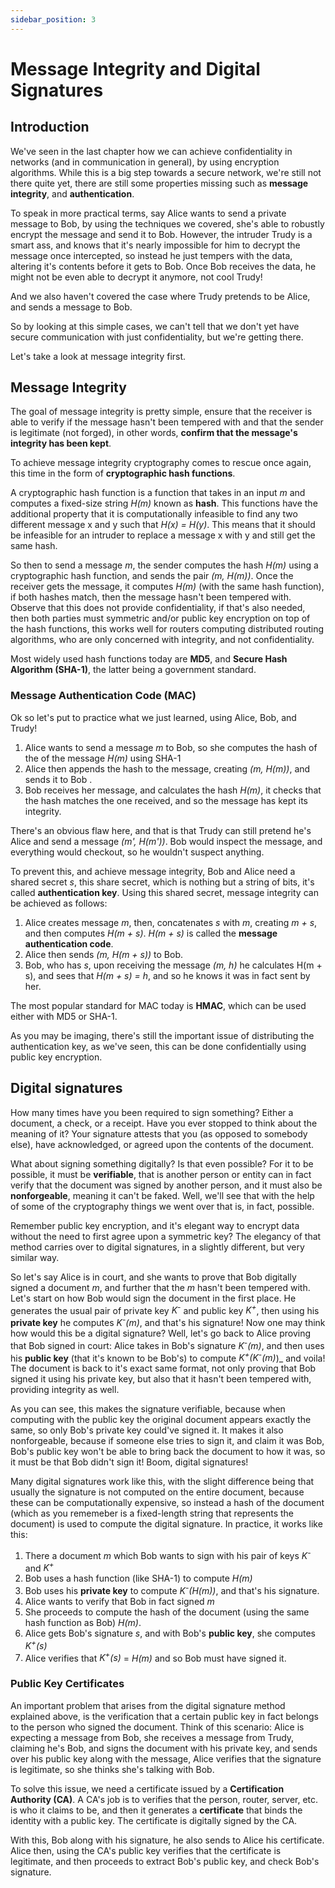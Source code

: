 ```yaml
---
sidebar_position: 3
---
```


# Message Integrity and Digital Signatures

## Introduction

We've seen in the last chapter how we can achieve confidentiality in networks (and in communication in general), by using encryption algorithms. While this is a big step towards a secure network, we're still not there quite yet, there are still some properties missing such as **message integrity**, and **authentication**.

To speak in more practical terms, say Alice wants to send a private message to Bob, by using the techniques we covered, she's able to robustly encrypt the message and send it to Bob. However, the intruder Trudy is a smart ass, and knows that it's nearly impossible for him to decrypt the message once intercepted, so instead he just tempers with the data, altering it's contents before it gets to Bob. Once Bob receives the data, he might not be even able to decrypt it anymore, not cool Trudy!

And we also haven't covered the case where Trudy pretends to be Alice, and sends a message to Bob.

So by looking at this simple cases, we can't tell that we don't yet have secure communication with just confidentiality, but we're getting there.

Let's take a look at message integrity first.

## Message Integrity

The goal of message integrity is pretty simple, ensure that the receiver is able to verify if the message hasn't been tempered with and that the sender is legitimate (not forged), in other words, **confirm that the message's integrity has been kept**.

To achieve message integrity cryptography comes to rescue once again, this time in the form of **cryptographic hash functions**.

A cryptographic hash function is a function that takes in an input _m_ and computes a fixed-size string _H(m)_ known as **hash**. This functions have the additional property that it is computationally infeasible to find any two different message x and y such that _H(x) = H(y)_. This means that it should be infeasible for an intruder to replace a message x with y and still get the same hash.

So then to send a message _m_, the sender computes the hash _H(m)_ using a cryptographic hash function, and sends the pair _(m, H(m))_. Once the receiver gets the message, it computes _H(m)_ (with the same hash function), if both hashes match, then the message hasn't been tempered with. Observe that this does not provide confidentiality, if that's also needed, then both parties must symmetric and/or public key encryption on top of the hash functions, this works well for routers computing distributed routing algorithms, who are only concerned with integrity, and not confidentiality.

Most widely used hash functions today are **MD5**, and **Secure Hash Algorithm (SHA-1)**, the latter being a government standard.

### Message Authentication Code (MAC)

Ok so let's put to practice what we just learned, using Alice, Bob, and Trudy!

1. Alice wants to send a message _m_ to Bob, so she computes the hash of the of the message _H(m)_ using SHA-1
2. Alice then appends the hash to the message, creating _(m, H(m))_, and sends it to Bob .
3. Bob receives her message, and calculates the hash _H(m)_, it checks that the hash matches the one received, and so the message has kept its integrity.

There's an obvious flaw here, and that is that Trudy can still pretend he's Alice and send a message _(m', H(m'))_. Bob would inspect the message, and everything would checkout, so he wouldn't suspect anything.

To prevent this, and achieve message integrity, Bob and Alice need a shared secret _s_, this share secret, which is nothing but a string of bits, it's called **authentication key**. Using this shared secret, message integrity can be achieved as follows:

1. Alice creates message _m_, then, concatenates _s_ with _m_, creating _m + s_, and then computes _H(m + s)_. _H(m + s)_ is called the **message authentication code**.
2. Alice then sends _(m, H(m + s))_ to Bob.
3. Bob, who has _s_, upon receiving the message _(m, h)_ he calculates H(m + s), and sees that _H(m + s) = h_, and so he knows it was in fact sent by her.

The most popular standard for MAC today is **HMAC**, which can be used either with MD5 or SHA-1.

As you may be imaging, there's still the important issue of distributing the authentication key, as we've seen, this can be done confidentially using public key encryption.

## Digital signatures

How many times have you been required to sign something? Either a document, a check, or a receipt. Have you ever stopped to think about the meaning of it? Your signature attests that you (as opposed to somebody else), have acknowledged, or agreed upon the contents of the document.

What about signing something digitally? Is that even possible? For it to be possible, it must be **verifiable**, that is another person or entity can in fact verify that the document was signed by another person, and it must also be **nonforgeable**, meaning it can't be faked. Well, we'll see that with the help of some of the cryptography things we went over that is, in fact, possible.

Remember public key encryption, and it's elegant way to encrypt data without the need to first agree upon a symmetric key? The elegancy of that method carries over to digital signatures, in a slightly different, but very similar way.

So let's say Alice is in court, and she wants to prove that Bob digitally signed a document _m_, and further that the _m_ hasn't been tempered with. Let's start on how Bob would sign the document in the first place. He generates the usual pair of private key _K<sup>-</sup>_ and public key _K<sup>+</sup>_, then using his **private key** he computes _K<sup>-</sup>(m)_, and that's his signature! Now one may think how would this be a digital signature? Well, let's go back to Alice proving that Bob signed in court: Alice takes in Bob's signature _K<sup>-</sup>(m)_, and then uses his **public key** (that it's known to be Bob's) to compute _K<sup>+</sup>(K<sup>-</sup>(m)_)\_ and voila! The document is back to it's exact same format, not only proving that Bob signed it using his private key, but also that it hasn't been tempered with, providing integrity as well.

As you can see, this makes the signature verifiable, because when computing with the public key the original document appears exactly the same, so only Bob's private key could've signed it. It makes it also nonforgeable, because if someone else tries to sign it, and claim it was Bob, Bob's public key won't be able to bring back the document to how it was, so it must be that Bob didn't sign it! Boom, digital signatures!

Many digital signatures work like this, with the slight difference being that usually the signature is not computed on the entire document, because these can be computationally expensive, so instead a hash of the document (which as you rememeber is a fixed-length string that represents the document) is used to compute the digital signature. In practice, it works like this:

1. There a document _m_ which Bob wants to sign with his pair of keys _K<sup>-</sup>_ and _K<sup>+</sup>_
2. Bob uses a hash function (like SHA-1) to compute _H(m)_
3. Bob uses his **private key** to compute _K<sup>-</sup>(H(m))_, and that's his signature.
4. Alice wants to verify that Bob in fact signed _m_
5. She proceeds to compute the hash of the document (using the same hash function as Bob) _H(m)_.
6. Alice gets Bob's signature _s_, and with Bob's **public key**, she computes _K<sup>+</sup>(s)_
7. Alice verifies that _K<sup>+</sup>(s)_ = _H(m)_ and so Bob must have signed it.

### Public Key Certificates

An important problem that arises from the digital signature method explained above, is the verification that a certain public key in fact belongs to the person who signed the document. Think of this scenario: Alice is expecting a message from Bob, she receives a message from Trudy, claiming he's Bob, and signs the document with his private key, and sends over his public key along with the message, Alice verifies that the signature is legitimate, so she thinks she's talking with Bob.

To solve this issue, we need a certificate issued by a **Certification Authority (CA)**. A CA's job is to verifies that the person, router, server, etc. is who it claims to be, and then it generates a **certificate** that binds the identity with a public key. The certificate is digitally signed by the CA.

With this, Bob along with his signature, he also sends to Alice his certificate. Alice then, using the CA's public key verifies that the certificate is legitimate, and then proceeds to extract Bob's public key, and check Bob's signature.
